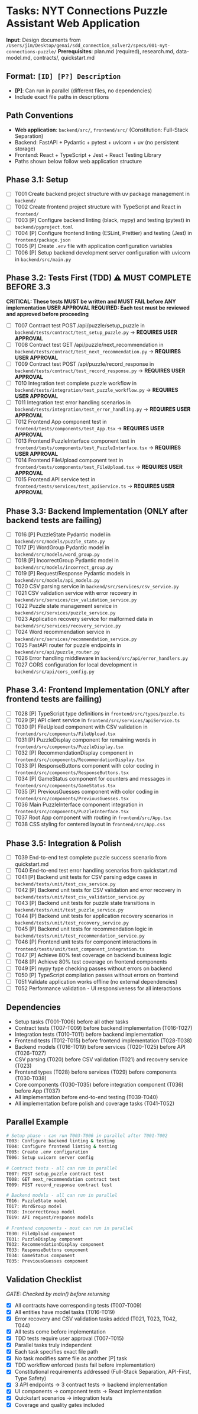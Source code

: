 # Tasks: NYT Connections Puzzle Assistant Web Application

**Input**: Design documents from `/Users/jim/Desktop/genai/sdd_connection_solver2/specs/001-nyt-connections-puzzle/`
**Prerequisites**: plan.md (required), research.md, data-model.md, contracts/, quickstart.md

## Format: `[ID] [P?] Description`
- **[P]**: Can run in parallel (different files, no dependencies)
- Include exact file paths in descriptions

## Path Conventions
- **Web application**: `backend/src/`, `frontend/src/` (Constitution: Full-Stack Separation)
- Backend: FastAPI + Pydantic + pytest + uvicorn + uv (no persistent storage)
- Frontend: React + TypeScript + Jest + React Testing Library
- Paths shown below follow web application structure

## Phase 3.1: Setup
- [ ] T001 Create backend project structure with uv package management in `backend/`
- [ ] T002 Create frontend project structure with TypeScript and React in `frontend/`
- [ ] T003 [P] Configure backend linting (black, mypy) and testing (pytest) in `backend/pyproject.toml`
- [ ] T004 [P] Configure frontend linting (ESLint, Prettier) and testing (Jest) in `frontend/package.json`
- [ ] T005 [P] Create `.env` file with application configuration variables
- [ ] T006 [P] Setup backend development server configuration with uvicorn in `backend/src/main.py`

## Phase 3.2: Tests First (TDD) ⚠️ MUST COMPLETE BEFORE 3.3
**CRITICAL: These tests MUST be written and MUST FAIL before ANY implementation**
**USER APPROVAL REQUIRED: Each test must be reviewed and approved before proceeding**
- [ ] T007 Contract test POST /api/puzzle/setup_puzzle in `backend/tests/contract/test_setup_puzzle.py` → **REQUIRES USER APPROVAL**
- [ ] T008 Contract test GET /api/puzzle/next_recommendation in `backend/tests/contract/test_next_recommendation.py` → **REQUIRES USER APPROVAL**
- [ ] T009 Contract test POST /api/puzzle/record_response in `backend/tests/contract/test_record_response.py` → **REQUIRES USER APPROVAL**
- [ ] T010 Integration test complete puzzle workflow in `backend/tests/integration/test_puzzle_workflow.py` → **REQUIRES USER APPROVAL**
- [ ] T011 Integration test error handling scenarios in `backend/tests/integration/test_error_handling.py` → **REQUIRES USER APPROVAL**
- [ ] T012 Frontend App component test in `frontend/tests/components/test_App.tsx` → **REQUIRES USER APPROVAL**
- [ ] T013 Frontend PuzzleInterface component test in `frontend/tests/components/test_PuzzleInterface.tsx` → **REQUIRES USER APPROVAL**
- [ ] T014 Frontend FileUpload component test in `frontend/tests/components/test_FileUpload.tsx` → **REQUIRES USER APPROVAL**
- [ ] T015 Frontend API service test in `frontend/tests/services/test_apiService.ts` → **REQUIRES USER APPROVAL**

## Phase 3.3: Backend Implementation (ONLY after backend tests are failing)
- [ ] T016 [P] PuzzleState Pydantic model in `backend/src/models/puzzle_state.py`
- [ ] T017 [P] WordGroup Pydantic model in `backend/src/models/word_group.py`
- [ ] T018 [P] IncorrectGroup Pydantic model in `backend/src/models/incorrect_group.py`
- [ ] T019 [P] Request/Response Pydantic models in `backend/src/models/api_models.py`
- [ ] T020 CSV parsing service in `backend/src/services/csv_service.py`
- [ ] T021 CSV validation service with error recovery in `backend/src/services/csv_validation_service.py`
- [ ] T022 Puzzle state management service in `backend/src/services/puzzle_service.py`
- [ ] T023 Application recovery service for malformed data in `backend/src/services/recovery_service.py`
- [ ] T024 Word recommendation service in `backend/src/services/recommendation_service.py`
- [ ] T025 FastAPI router for puzzle endpoints in `backend/src/api/puzzle_router.py`
- [ ] T026 Error handling middleware in `backend/src/api/error_handlers.py`
- [ ] T027 CORS configuration for local development in `backend/src/api/cors_config.py`

## Phase 3.4: Frontend Implementation (ONLY after frontend tests are failing)
- [ ] T028 [P] TypeScript type definitions in `frontend/src/types/puzzle.ts`
- [ ] T029 [P] API client service in `frontend/src/services/apiService.ts`
- [ ] T030 [P] FileUpload component with CSV validation in `frontend/src/components/FileUpload.tsx`
- [ ] T031 [P] PuzzleDisplay component for remaining words in `frontend/src/components/PuzzleDisplay.tsx`
- [ ] T032 [P] RecommendationDisplay component in `frontend/src/components/RecommendationDisplay.tsx`
- [ ] T033 [P] ResponseButtons component with color coding in `frontend/src/components/ResponseButtons.tsx`
- [ ] T034 [P] GameStatus component for counters and messages in `frontend/src/components/GameStatus.tsx`
- [ ] T035 [P] PreviousGuesses component with color coding in `frontend/src/components/PreviousGuesses.tsx`
- [ ] T036 Main PuzzleInterface component integration in `frontend/src/components/PuzzleInterface.tsx`
- [ ] T037 Root App component with routing in `frontend/src/App.tsx`
- [ ] T038 CSS styling for centered layout in `frontend/src/App.css`

## Phase 3.5: Integration & Polish
- [ ] T039 End-to-end test complete puzzle success scenario from quickstart.md
- [ ] T040 End-to-end test error handling scenarios from quickstart.md
- [ ] T041 [P] Backend unit tests for CSV parsing edge cases in `backend/tests/unit/test_csv_service.py`
- [ ] T042 [P] Backend unit tests for CSV validation and error recovery in `backend/tests/unit/test_csv_validation_service.py`
- [ ] T043 [P] Backend unit tests for puzzle state transitions in `backend/tests/unit/test_puzzle_service.py`
- [ ] T044 [P] Backend unit tests for application recovery scenarios in `backend/tests/unit/test_recovery_service.py`
- [ ] T045 [P] Backend unit tests for recommendation logic in `backend/tests/unit/test_recommendation_service.py`
- [ ] T046 [P] Frontend unit tests for component interactions in `frontend/tests/unit/test_component_integration.ts`
- [ ] T047 [P] Achieve 80% test coverage on backend business logic
- [ ] T048 [P] Achieve 80% test coverage on frontend components
- [ ] T049 [P] mypy type checking passes without errors on backend
- [ ] T050 [P] TypeScript compilation passes without errors on frontend
- [ ] T051 Validate application works offline (no external dependencies)
- [ ] T052 Performance validation - UI responsiveness for all interactions

## Dependencies
- Setup tasks (T001-T006) before all other tasks
- Contract tests (T007-T009) before backend implementation (T016-T027)
- Integration tests (T010-T011) before backend implementation
- Frontend tests (T012-T015) before frontend implementation (T028-T038)
- Backend models (T016-T019) before services (T020-T025) before API (T026-T027)
- CSV parsing (T020) before CSV validation (T021) and recovery service (T023)
- Frontend types (T028) before services (T029) before components (T030-T038)
- Core components (T030-T035) before integration component (T036) before App (T037)
- All implementation before end-to-end testing (T039-T040)
- All implementation before polish and coverage tasks (T041-T052)

## Parallel Example
```bash
# Setup phase - can run T003-T006 in parallel after T001-T002
T003: Configure backend linting & testing
T004: Configure frontend linting & testing  
T005: Create .env configuration
T006: Setup uvicorn server config

# Contract tests - all can run in parallel
T007: POST setup_puzzle contract test
T008: GET next_recommendation contract test
T009: POST record_response contract test

# Backend models - all can run in parallel
T016: PuzzleState model
T017: WordGroup model
T018: IncorrectGroup model
T019: API request/response models

# Frontend components - most can run in parallel
T030: FileUpload component
T031: PuzzleDisplay component
T032: RecommendationDisplay component
T033: ResponseButtons component
T034: GameStatus component
T035: PreviousGuesses component
```

## Validation Checklist
*GATE: Checked by main() before returning*

- [x] All contracts have corresponding tests (T007-T009)
- [x] All entities have model tasks (T016-T019)
- [x] Error recovery and CSV validation tasks added (T021, T023, T042, T044)
- [x] All tests come before implementation
- [x] TDD tests require user approval (T007-T015)
- [x] Parallel tasks truly independent
- [x] Each task specifies exact file path
- [x] No task modifies same file as another [P] task
- [x] TDD workflow enforced (tests fail before implementation)
- [x] Constitutional requirements addressed (Full-Stack Separation, API-First, Type Safety)
- [x] 3 API endpoints → 3 contract tests → backend implementation
- [x] UI components → component tests → React implementation
- [x] Quickstart scenarios → integration tests
- [x] Coverage and quality gates included